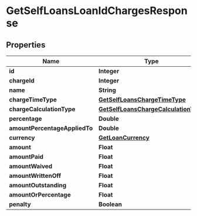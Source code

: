 # GetSelfLoansLoanIdChargesResponse

## Properties
Name | Type | Description | Notes
------------ | ------------- | ------------- | -------------
**id** | **Integer** |  |  [optional]
**chargeId** | **Integer** |  |  [optional]
**name** | **String** |  |  [optional]
**chargeTimeType** | [**GetSelfLoansChargeTimeType**](GetSelfLoansChargeTimeType.md) |  |  [optional]
**chargeCalculationType** | [**GetSelfLoansChargeCalculationType**](GetSelfLoansChargeCalculationType.md) |  |  [optional]
**percentage** | **Double** |  |  [optional]
**amountPercentageAppliedTo** | **Double** |  |  [optional]
**currency** | [**GetLoanCurrency**](GetLoanCurrency.md) |  |  [optional]
**amount** | **Float** |  |  [optional]
**amountPaid** | **Float** |  |  [optional]
**amountWaived** | **Float** |  |  [optional]
**amountWrittenOff** | **Float** |  |  [optional]
**amountOutstanding** | **Float** |  |  [optional]
**amountOrPercentage** | **Float** |  |  [optional]
**penalty** | **Boolean** |  |  [optional]
